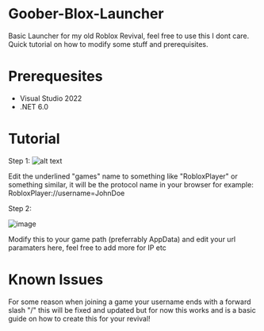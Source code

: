 # Goober-Blox-Launcher
Basic Launcher for my old Roblox Revival, feel free to use this I dont care. Quick tutorial on how to modify some stuff and prerequisites.


# Prerequesites

- Visual Studio 2022
- .NET 6.0

# Tutorial

Step 1:
![alt text](https://imgur.com/alpnc3O.png)

Edit the underlined "games" name to something like "RobloxPlayer" or something similar, it will be the protocol name in your browser for example: RobloxPlayer://username=JohnDoe

Step 2:

![image](https://imgur.com/a/2O83Dak.png)

Modify this to your game path (preferrably AppData) and edit your url paramaters here, feel free to add more for IP etc

# Known Issues

For some reason when joining a game your username ends with a forward slash "/" this will be fixed and updated but for now this works and is a basic guide on how to create this for your revival!
